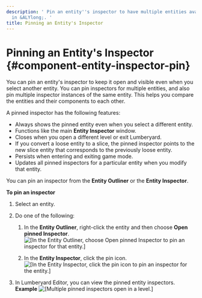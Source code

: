 ```yaml
---
description: ' Pin an entity''s inspector to have multiple entities available to edit
  in &ALYlong;. '
title: Pinning an Entity's Inspector
---
```

# Pinning an Entity's Inspector {#component-entity-inspector-pin}

You can pin an entity's inspector to keep it open and visible even when you select another entity\. You can pin inspectors for multiple entities, and also pin multiple inspector instances of the same entity\. This helps you compare the entities and their components to each other\.

A pinned inspector has the following features:
+ Always shows the pinned entity even when you select a different entity\.
+ Functions like the main **Entity Inspector** window\.
+ Closes when you open a different level or exit Lumberyard\.
+ If you convert a loose entity to a slice, the pinned inspector points to the new slice entity that corresponds to the previously loose entity\.
+ Persists when entering and exiting game mode\.
+ Updates all pinned inspectors for a particular entity when you modify that entity\.

You can pin an inspector from the **Entity Outliner** or the **Entity Inspector**\.

**To pin an inspector**

1. Select an entity\.

1. Do one of the following:

   1. In the **Entity Outliner**, right\-click the entity and then choose **Open pinned Inspector**\.
![\[In the Entity Outliner, choose Open pinned Inspector to pin an inspector for that entity.\]](/images/userguide/component/entity_system/component-entity-inspector-pin-1.png)

   1. In the **Entity Inspector**, click the pin icon\.
![\[In the Entity Inspector, click the pin icon to pin an inspector for the entity.\]](/images/userguide/component/entity_system/component-entity-inspector-pin-2.png)

1. In Lumberyard Editor, you can view the pinned entity inspectors\.
**Example**
![\[Multiple pinned inspectors open in a level.\]](/images/userguide/component/entity_system/component-entity-inspector-pin.png)